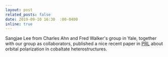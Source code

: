 ```yaml
---
layout: post
related_posts: false
date: 2019-09-10 16:30  :00-0400
inline: true
---
```


Sangjae Lee from Charles Ahn and Fred Walker's group in Yale, together with our group as collaborators, published a nice recent paper in [PRL](/publications/#lee2019strong) about orbital polarization in cobaltate heterostructures.
